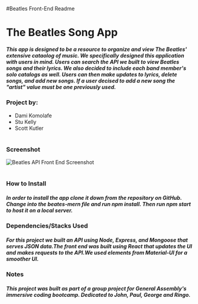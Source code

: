 #Beatles Front-End Readme

# The Beatles Song App

##### This app is designed to be a resource to organize and view The Beatles' extensive cataolog of music. We specifically designed this application with users in mind. Users can search the API we built to view Beatles songs and their lyrics. We also decided to include each band member's solo catalogs as well. Users can then make updates to lyrics, delete songs, and add new songs. If a user decised to add a new song the "artist" value must be one previously used. 


### Project by:

- Dami Komolafe
- Stu Kelly
- Scott Kutler

#

### Screenshot

![Beatles API Front End Screenshot ](https://github.com/skut21x-ga/beatles-mern-project/blob/master/beatles-mern/src/img/screenshot.png?raw=true" "Screenshot")

#

### How to Install

##### In order to install the app clone it down from the repository on GitHub. Change into the beates-mern file and run npm install. Then run npm start to host it on a local server. 

### Dependencies/Stacks Used

##### For this project we built an API using Node, Express, and Mongoose that serves JSON data.The front end was built using React that updates the UI and makes requests to the API.We used elements from Material-UI for a smoother UI.

### Notes

##### This project was built as part of a group project for General Assembly's immersive coding bootcamp. Dedicated to John, Paul, George and Ringo.
